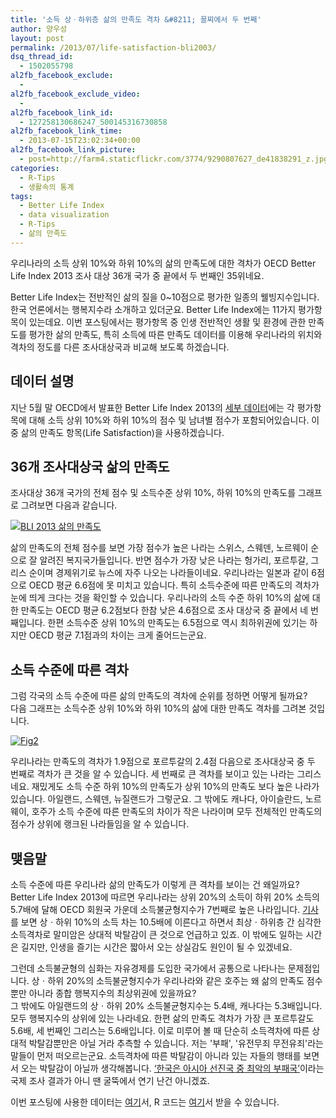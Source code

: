 ```yaml
---
title: '소득 상ㆍ하위층 삶의 만족도 격차 &#8211; 꼴찌에서 두 번째'
author: 양우성
layout: post
permalink: /2013/07/life-satisfaction-bli2003/
dsq_thread_id:
  - 1502055798
al2fb_facebook_exclude:
  - 
al2fb_facebook_exclude_video:
  - 
al2fb_facebook_link_id:
  - 127258130686247_500145316730858
al2fb_facebook_link_time:
  - 2013-07-15T23:02:34+00:00
al2fb_facebook_link_picture:
  - post=http://farm4.staticflickr.com/3774/9290807627_de41838291_z.jpg
categories:
  - R-Tips
  - 생활속의 통계
tags:
  - Better Life Index
  - data visualization
  - R-Tips
  - 삶의 만족도
---
```

우리나라의 소득 상위 10%와 하위 10%의 삶의 만족도에 대한 격차가 OECD Better Life Index 2013 조사 대상 36개 국가 중 끝에서 두 번째인 35위네요. 

Better Life Index는 전반적인 삶의 질을 0~10점으로 평가한 일종의 웰빙지수입니다. 한국 언론에서는 행복지수라 소개하고 있더군요. Better Life Index에는 11가지 평가항목이 있는데요. 이번 포스팅에서는 평가항목 중 인생 전반적인 생활 및 환경에 관한 만족도를 평가한 삶의 만족도, 특히 소득에 따른 만족도 데이터를 이용해 우리나라의 위치와 격차의 정도를 다른 조사대상국과 비교해 보도록 하겠습니다.  
<!--more-->

## 데이터 설명

지난 5월 말 OECD에서 발표한 Better Life Index 2013의 [세부 데이터][1]에는 각 평가항목에 대해 소득 상위 10%와 하위 10%의 점수 및 남녀별 점수가 포함되어있습니다. 이중 삶의 만족도 항목(Life Satisfaction)을 사용하겠습니다. 

## 36개 조사대상국 삶의 만족도

조사대상 36개 국가의 전체 점수 및 소득수준 상위 10%, 하위 10%의 만족도를 그래프로 그려보면 다음과 같습니다. 

<a href="http://i1.wp.com/farm4.staticflickr.com/3774/9290807627_de41838291_b.jpg" title="BLI 2013 삶의 만족도" rel="lightbox"><img src="http://i0.wp.com/farm4.staticflickr.com/3774/9290807627_de41838291_z.jpg?resize=448%2C640" alt="BLI 2013 삶의 만족도" title="BLI 2013 삶의 만족도" class="aligncenter" data-recalc-dims="1" /></a>

삶의 만족도의 전체 점수를 보면 가장 점수가 높은 나라는 스위스, 스웨덴, 노르웨이 순으로 잘 알려진 복지국가들입니다. 반면 점수가 가장 낮은 나라는 헝가리, 포르투갈, 그리스 순이며 경제위기로 뉴스에 자주 나오는 나라들이네요. 우리나라는 일본과 같이 6점으로 OECD 평균 6.6점에 못 미치고 있습니다. 특히 소득수준에 따른 만족도의 격차가 눈에 띄게 크다는 것을 확인할 수 있습니다. 우리나라의 소득 수준 하위 10%의 삶에 대한 만족도는 OECD 평균 6.2점보다 한참 낮은 4.6점으로 조사 대상국 중 끝에서 네 번째입니다. 한편 소득수준 상위 10%의 만족도는 6.5점으로 역시 최하위권에 있기는 하지만 OECD 평균 7.1점과의 차이는 크게 줄어드는군요. 

## 소득 수준에 따른 격차

그럼 각국의 소득 수준에 따른 삶의 만족도의 격차에 순위를 정하면 어떻게 될까요?  
다음 그래프는 소득수준 상위 10%와 하위 10%의 삶에 대한 만족도 격차를 그려본 것입니다. 

<a href="http://i2.wp.com/farm3.staticflickr.com/2882/9290807537_920f7b43f3_c.jpg" title="Fig2" rel="lightbox"><img src="http://i2.wp.com/farm3.staticflickr.com/2882/9290807537_920f7b43f3.jpg?resize=500%2C375" alt="Fig2" title="삶의 만족도 격차" class="aligncenter" data-recalc-dims="1" /></a>

우리나라는 만족도의 격차가 1.9점으로 포르투갈의 2.4점 다음으로 조사대상국 중 두 번째로 격차가 큰 것을 알 수 있습니다. 세 번째로 큰 격차를 보이고 있는 나라는 그리스네요. 재밌게도 소득 수준 하위 10%의 만족도가 상위 10%의 만족도 보다 높은 나라가 있습니다. 아일랜드, 스웨덴, 뉴질랜드가 그렇군요. 그 밖에도 캐나다, 아이슬란드, 노르웨이, 호주가 소득 수준에 따른 만족도의 차이가 작은 나라이며 모두 전체적인 만족도의 점수가 상위에 랭크된 나라들임을 알 수 있습니다. 

## 맺음말

소득 수준에 따른 우리나라 삶의 만족도가 이렇게 큰 격차를 보이는 건 왜일까요?  
Better Life Index 2013에 따르면 우리나라는 상위 20%의 소득이 하위 20% 소득의 5.7배에 달해 OECD 회원국 가운데 소득불균형지수가 7번째로 높은 나라입니다. [기사][2]를 보면 상ㆍ하위 10%의 소득 차는 10.5배에 이른다고 하면서 최상ㆍ하위층 간 심각한 소득격차로 말미암은 상대적 박탈감이 큰 것으로 언급하고 있죠. 이 밖에도 일하는 시간은 길지만, 인생을 즐기는 시간은 짧아서 오는 상실감도 원인이 될 수 있겠네요. 

그런데 소득불균형의 심화는 자유경제를 도입한 국가에서 공통으로 나타나는 문제점입니다. 상ㆍ하위 20%의 소득불균형지수가 우리나라와 같은 호주는 왜 삶의 만족도 점수뿐만 아니라 종합 행복지수의 최상위권에 있을까요?  
그 밖에도 아일랜드의 상ㆍ하위 20% 소득불균형지수는 5.4배, 캐나다는 5.3배입니다. 모두 행복지수의 상위에 있는 나라네요. 한편 삶의 만족도 격차가 가장 큰 포르투갈도 5.6배, 세 번째인 그리스는 5.6배입니다. 이로 미루어 볼 때 단순히 소득격차에 따른 상대적 박탈감뿐만은 아닐 거라 추측할 수 있습니다. 저는 '부패', '유전무죄 무전유죄'라는 말들이 먼저 떠오르는군요. 소득격차에 따른 박탈감이 아니라 있는 자들의 행태를 보면서 오는 박탈감이 아닐까 생각해봅니다. [‘한국은 아시아 선진국 중 최악의 부패국’][3]이라는 국제 조사 결과가 아니 땐 굴뚝에서 연기 난건 아니겠죠. 

<div class="arconix-box arconix-box-green">
  <i class='fa fa-2x pull-left fa-download'></i><div class="arconix-box-content">
    이번 포스팅에 사용한 데이터는 <a href="http://stats.oecd.org/Index.aspx?DataSetCode=BLI">여기</a>서, R 코드는 <a href="https://gist.github.com/mitrad/bf5d139f9324a2a5e3e8">여기</a>서 받을 수 있습니다.
  </div>
</div>

 [1]: http://stats.oecd.org/Index.aspx?DataSetCode=BLI
 [2]: http://news.mk.co.kr/newsRead.php?no=414001&year=2013
 [3]: http://www.segye.com/Articles/News/Economy/Article.asp?aid=20130714022483&ctg1=01&ctg2=&subctg1=01&subctg2=&cid=0101030100000